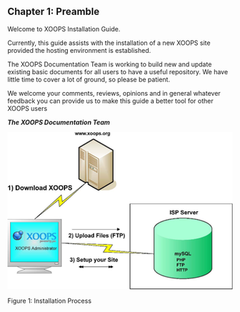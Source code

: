 ## Chapter 1: Preamble 


Welcome to XOOPS Installation Guide. 

Currently, this guide assists with the installation of a new XOOPS site provided the hosting environment is established. 

The XOOPS Documentation Team is working to build new and update existing basic documents for all users to have a useful repository. We have little time to cover a lot of ground, so please be patient. 

We welcome your comments, reviews, opinions and in general whatever feedback you can provide us to make this guide a better tool for other XOOPS users 

***The XOOPS Documentation Team***


![image001.png](assets/img_1.jpg)
 

Figure 1: Installation Process

